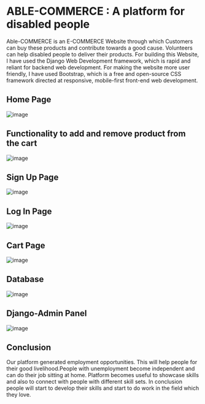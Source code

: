 # ABLE-COMMERCE : A platform for disabled people

Able-COMMERCE is an E-COMMERCE Website through which Customers can buy these products and contribute towards a good cause. Volunteers can help disabled people to deliver their products.  For building this Website, I have used the Django Web Development framework, which is rapid and reliant for backend web development. For making the website more user friendly, I have used Bootstrap, which is a free and open-source CSS framework directed at responsive, mobile-first front-end web development.

## Home Page

![image](https://user-images.githubusercontent.com/78098329/210126982-369208d7-36a1-4e6e-97dc-41ff50b932c4.png)

## Functionality to add and remove product from the cart

![image](https://user-images.githubusercontent.com/78098329/210127062-24ce3e68-4e03-4943-9236-1bceaad255ae.png)

## Sign Up Page

![image](https://user-images.githubusercontent.com/78098329/210126989-10fd0688-cb9a-4b52-ac3c-f1b257be91f3.png)

## Log In Page

![image](https://user-images.githubusercontent.com/78098329/210126997-a83dd846-2f79-4781-a6c4-b506f8938760.png)

## Cart Page

![image](https://user-images.githubusercontent.com/78098329/210127087-552bce6b-055e-4171-b32a-5a8ada517d93.png)

## Database

![image](https://user-images.githubusercontent.com/78098329/210127122-151e540e-ecdd-491d-b0bd-5d83b3d42ab8.png)

## Django-Admin Panel

![image](https://user-images.githubusercontent.com/78098329/210127203-61b3b252-1935-4aa6-b622-fda1c5eefb29.png)

## Conclusion

Our platform generated employment opportunities. This will help people for their good livelihood.People with unemployment become independent and can do their job sitting at home. Platform becomes useful to showcase skills and also to connect with people with different skill sets. In conclusion people will start to develop their skills and start to do work in the field which they love.
